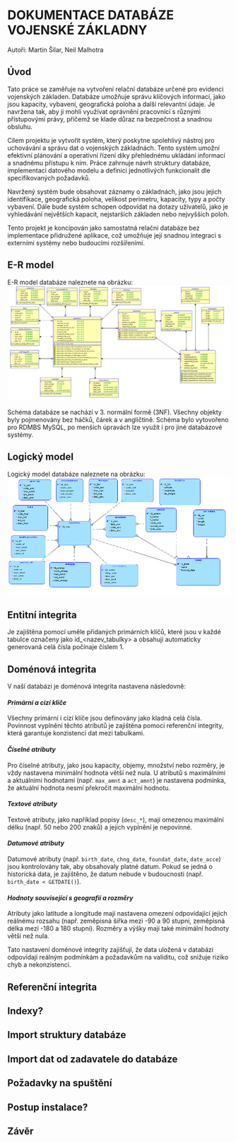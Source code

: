 # DOKUMENTACE DATABÁZE VOJENSKÉ ZÁKLADNY
Autoři: Martin Šilar, Neil Malhotra

## **Úvod**
Tato práce se zaměřuje na vytvoření relační databáze určené pro evidenci vojenských základen. Databáze umožňuje správu klíčových informací, jako jsou kapacity, vybavení, geografická poloha a další relevantní údaje. Je navržena tak, aby ji mohli využívat oprávnění pracovníci s různými přístupovými právy, přičemž se klade důraz na bezpečnost a snadnou obsluhu.

Cílem projektu je vytvořit systém, který poskytne spolehlivý nástroj pro uchovávání a správu dat o vojenských základnách. Tento systém umožní efektivní plánování a operativní řízení díky přehlednému ukládání informací a snadnému přístupu k nim. Práce zahrnuje návrh struktury databáze, implementaci datového modelu a definici jednotlivých funkcionalit dle specifikovaných požadavků.

Navržený systém bude obsahovat záznamy o základnách, jako jsou jejich identifikace, geografická poloha, velikost perimetru, kapacity, typy a počty vybavení. Dále bude systém schopen odpovídat na dotazy uživatelů, jako je vyhledávání největších kapacit, nejstarších základen nebo nejvyšších poloh.

Tento projekt je koncipován jako samostatná relační databáze bez implementace přidružené aplikace, což umožňuje její snadnou integraci s externími systémy nebo budoucími rozšířeními.

## **E-R model**
E-R model databáze naleznete na obrázku: 
![er diagram](relational.png)

Schéma databáze se nachází v 3. normální formě (3NF). Všechny objekty byly pojmenovány bez háčků, čárek a v angličtině. Schéma bylo vytovořeno pro RDMBS MySQL, po menších úpravách lze využít i pro jiné databázové systémy.

## **Logický model**
Logický model databáze naleznete na obrázku:
![logical diagram](logical.png)

## **Entitní integrita**
Je zajištěna pomocí uměle přidaných primárních klíčů, které jsou v každé tabulce označeny jako id_<nazev_tabulky> a obsahují automaticky generovaná celá čísla počínaje číslem 1.

## **Doménová integrita**

V naší databázi je doménová integrita nastavena následovně:

#### *Primární a cizí klíče*
Všechny primární i cizí klíče jsou definovány jako kladná celá čísla. Povinnost vyplnění těchto atributů je zajištěna pomocí referenční integrity, která garantuje konzistenci dat mezi tabulkami.

#### *Číselné atributy*
Pro číselné atributy, jako jsou kapacity, objemy, množství nebo rozměry, je vždy nastavena minimální hodnota větší než nula. U atributů s maximálními a aktuálními hodnotami (např. `max_amnt` a `act_amnt`) je nastavena podmínka, že aktuální hodnota nesmí překročit maximální hodnotu.

#### *Textové atributy*
Textové atributy, jako například popisy (`desc_*`), mají omezenou maximální délku (např. 50 nebo 200 znaků) a jejich vyplnění je nepovinné.

#### *Datumové atributy*
Datumové atributy (např. `birth_date`, `chng_date`, `foundat_date`, `date_acce`) jsou kontrolovány tak, aby obsahovaly platné datum. Pokud se jedná o historická data, je zajištěno, že datum nebude v budoucnosti (např. `birth_date < GETDATE()`).

#### *Hodnoty související s geografií a rozměry*
Atributy jako latitude a longitude mají nastavena omezení odpovídající jejich reálnému rozsahu (např. zeměpisná šířka mezi -90 a 90 stupni, zeměpisná délka mezi -180 a 180 stupni). Rozměry a výšky mají také minimální hodnoty větší než nula.

Tato nastavení doménové integrity zajišťují, že data uložená v databázi odpovídají reálným podmínkám a požadavkům na validitu, což snižuje riziko chyb a nekonzistencí.

## **Referenční integrita**


## **Indexy?**


## **Import struktury databáze**


## **Import dat od zadavatele do databáze**


## **Požadavky na spuštění**


## **Postup instalace?**


## **Závěr**
